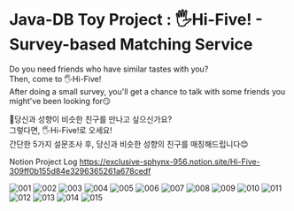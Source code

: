# Java-DB Toy Project : 🖐️Hi-Five! - Survey-based Matching Service
<p>
Do you need friends who have similar tastes with you?<br>
Then, come to 🖐️Hi-Five!<br>
After doing a small survey, you'll get a chance to talk with some friends you might've been looking for😏
</p>

<p>
👫당신과 성향이 비슷한 친구를 만나고 싶으신가요?<br>
그렇다면, 🖐️Hi-Five!로 오세요!<br>
간단한 5가지 설문조사 후, 당신과 비슷한 성향의 친구를 매칭해드립니다😊
</p>

Notion Project Log
https://exclusive-sphynx-956.notion.site/Hi-Five-309ff0b155d84e3296365261a678cedf

![001](https://user-images.githubusercontent.com/91274798/168096987-8f237cf8-410d-4dae-8b34-85eae61f0f22.png)
![002](https://user-images.githubusercontent.com/91274798/168097205-98f932e9-6204-4d50-8e20-10ec9ae4e813.png)
![003](https://user-images.githubusercontent.com/91274798/168097214-8decd613-e599-4536-9e44-11559c73042d.png)
![004](https://user-images.githubusercontent.com/91274798/168097218-a5fddebd-ef5c-4bd2-a58d-387b63ed36bc.png)
![005](https://user-images.githubusercontent.com/91274798/168097226-c4946a4a-9ef8-4ea0-85bb-565875ede4b5.png)
![006](https://user-images.githubusercontent.com/91274798/168097233-8a0debdd-a161-4112-b9bd-70bfdacc8d69.png)
![007](https://user-images.githubusercontent.com/91274798/168097236-89959094-e815-4ab3-85e4-082b262a6e5e.png)
![008](https://user-images.githubusercontent.com/91274798/168097237-1e1d7901-05ed-4ee3-9c43-1e975ecc7999.png)
![009](https://user-images.githubusercontent.com/91274798/168097243-85833172-6b25-4144-ae2e-244dc6d6282c.png)
![010](https://user-images.githubusercontent.com/91274798/168097249-718fcbf0-50dd-4d81-8116-e54c51321be9.png)
![011](https://user-images.githubusercontent.com/91274798/168097252-824f9170-4abf-4590-9568-29dee533e5d4.png)
![012](https://user-images.githubusercontent.com/91274798/168097257-c0f38ba9-6795-4752-911f-00d6c4f56a3e.png)
![013](https://user-images.githubusercontent.com/91274798/168097262-d222f0c2-c6f1-4f85-95f8-ba64f5418402.png)
![014](https://user-images.githubusercontent.com/91274798/168097266-2080eaca-1e62-4dcb-8475-2362022b959e.png)
![015](https://user-images.githubusercontent.com/91274798/168097271-9051380f-d0cb-4c38-80ba-3fd993c650ef.png)
